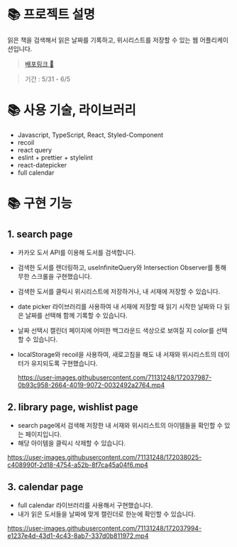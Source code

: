 # 📚 프로젝트 설명

읽은 책을 검색해서 읽은 날짜를 기록하고, 위시리스트를 저장할 수 있는 웹 어플리케이션입니다.

> [배포링크 🚀](https://deploy-preview-9--booklibrary21.netlify.app)

> 기간 : 5/31 - 6/5

# 📚 사용 기술, 라이브러리

- Javascript, TypeScript, React, Styled-Component
- recoil
- react query
- eslint + prettier + stylelint
- react-datepicker
- full calendar

# 📚 구현 기능

## 1. search page

- 카카오 도서 API를 이용해 도서를 검색합니다.
- 검색한 도서를 렌더링하고, useInfiniteQuery와 Intersection Observer를 통해 무한 스크롤을 구현했습니다.
- 검색한 도서를 클릭시 위시리스트에 저장하거나, 내 서재에 저장할 수 있습니다.
- date picker 라이브러리를 사용하여 내 서재에 저장할 때 읽기 시작한 날짜와 다 읽은 날짜를 선택해 함께 기록할 수 있습니다.
- 날짜 선택시 캘린더 페이지에 어떠한 백그라운드 색상으로 보여질 지 color를 선택할 수 있습니다.
- localStorage와 recoil을 사용하여, 새로고침을 해도 내 서재와 위시리스트의 데이터가 유지되도록 구현했습니다.

  https://user-images.githubusercontent.com/71131248/172037987-0b93c958-2664-4019-9072-0032492a2764.mp4

## 2. library page, wishlist page

- search page에서 검색해 저장한 내 서재와 위시리스트의 아이템들을 확인할 수 있는 페이지입니다.
- 해당 아이템을 클릭시 삭제할 수 있습니다.

https://user-images.githubusercontent.com/71131248/172038025-c408990f-2d18-4754-a52b-8f7ca45a04f6.mp4

## 3. calendar page

- full calendar 라이브러리를 사용해서 구현했습니다.
- 내가 읽은 도서들을 날짜에 맞게 캘린더로 한눈에 확인할 수 있습니다.

https://user-images.githubusercontent.com/71131248/172037994-e1237e4d-43d1-4c43-8ab7-337d0b811972.mp4
